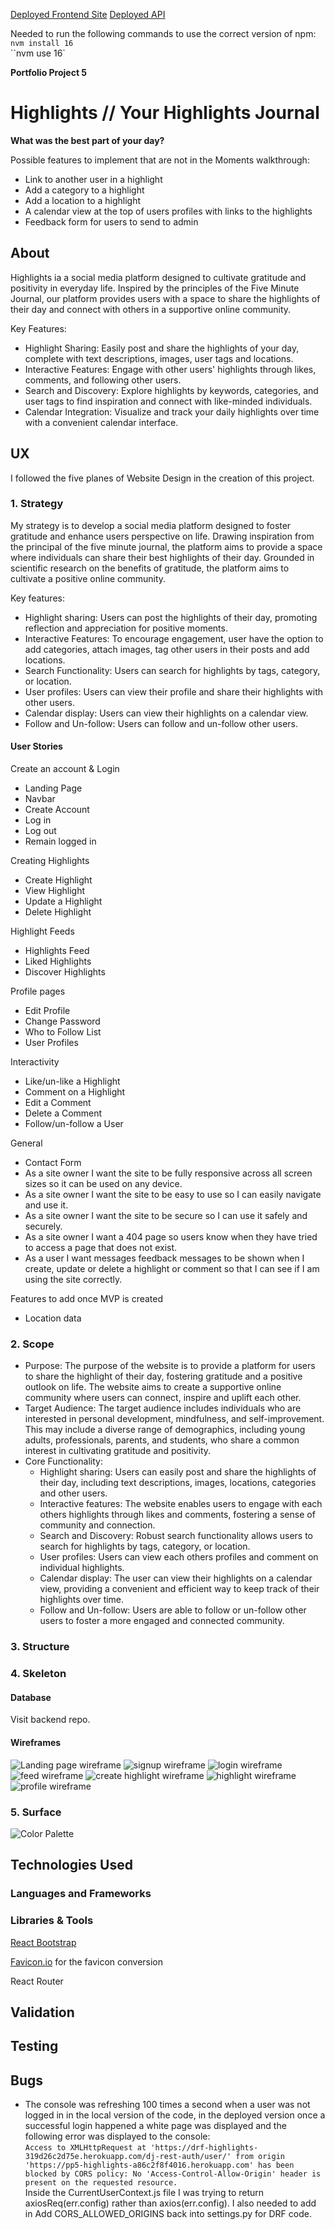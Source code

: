 [Deployed Frontend Site](https://pp5-highlights-a86c2f8f4016.herokuapp.com/)
[Deployed API](https://drf-highlights-319d26c2d75e.herokuapp.com/)

Needed to run the following commands to use the correct version of npm:
`nvm install 16`  
``nvm use 16`  

**Portfolio Project 5**

# Highlights // Your Highlights Journal

**What was the best part of your day?**

Possible features to implement that are not in the Moments walkthrough:

- Link to another user in a highlight
- Add a category to a highlight
- Add a location to a highlight
- A calendar view at the top of users profiles with links to the highlights
- Feedback form for users to send to admin

## About

Highlights ia a social media platform designed to cultivate gratitude and positivity in everyday life. Inspired by the principles of the Five Minute Journal, our platform provides users with a space to share the highlights of their day and connect with others in a supportive online community.

Key Features:
- Highlight Sharing: Easily post and share the highlights of your day, complete with text descriptions, images, user tags and locations.
- Interactive Features: Engage with other users' highlights through likes, comments, and following other users.
- Search and Discovery: Explore highlights by keywords, categories, and user tags to find inspiration and connect with like-minded individuals.
- Calendar Integration: Visualize and track your daily highlights over time with a convenient calendar interface.

## UX

I followed the five planes of Website Design in the creation of this project.

### 1. Strategy

My strategy is to develop a social media platform designed to foster gratitude and enhance users perspective on life. Drawing inspiration from the principal of the five minute journal, the platform aims to provide a space where individuals can share their best highlights of their day. Grounded in scientific research on the benefits of gratitude, the platform aims to cultivate a positive online community.

Key features:
- Highlight sharing: Users can post the highlights of their day, promoting reflection and appreciation for positive moments.
- Interactive Features: To encourage engagement, user have the option to add categories, attach images, tag other users in their posts and add locations.
- Search Functionality: Users can search for highlights by tags, category, or location.
- User profiles: Users can view their profile and share their highlights with other users.
- Calendar display: Users can view their highlights on a calendar view.
- Follow and Un-follow: Users can follow and un-follow other users.

#### User Stories

Create an account & Login
- Landing Page
- Navbar
- Create Account
- Log in
- Log out
- Remain logged in


Creating Highlights
- Create Highlight
- View Highlight
- Update a Highlight
- Delete Highlight

Highlight Feeds
- Highlights Feed
- Liked Highlights
- Discover Highlights

Profile pages
- Edit Profile
- Change Password
- Who to Follow List
- User Profiles

Interactivity
- Like/un-like a Highlight
- Comment on a Highlight
- Edit a Comment
- Delete a Comment
- Follow/un-follow a User

General
- Contact Form
- As a site owner I want the site to be fully responsive across all screen sizes so it can be used on any device.
- As a site owner I want the site to be easy to use so I can easily navigate and use it.
- As a site owner I want the site to be secure so I can use it safely and securely.
- As a site owner I want a 404 page so users know when they have tried to access a page that does not exist.
- As a user I want messages feedback messages to be shown when I create, update or delete a highlight or comment so that I can see if I am using the site correctly.

Features to add once MVP is created
- Location data

### 2. Scope

- Purpose: The purpose of the website is to provide a platform for users to share the highlight of their day, fostering gratitude and a positive outlook on life. The website aims to create a supportive online community where users can connect, inspire and uplift each other.
- Target Audience: The target audience includes individuals who are interested in personal development, mindfulness, and self-improvement. This may include a diverse range of demographics, including young adults, professionals, parents, and students, who share a common interest in cultivating gratitude and positivity.
- Core Functionality:
    - Highlight sharing: Users can easily post and share the highlights of their day, including text descriptions, images, locations, categories and other users.
    - Interactive features: The website enables users to engage with each others highlights through likes and comments, fostering a sense of community and connection.
    - Search and Discovery: Robust search functionality allows users to search for highlights by tags, category, or location.
    - User profiles: Users can view each others profiles and comment on individual highlights.
    - Calendar display: The user can view their highlights on a calendar view, providing a convenient and efficient way to keep track of their highlights over time.
    - Follow and Un-follow: Users are able to follow or un-follow other users to foster a more engaged and connected community.

### 3. Structure
### 4. Skeleton

#### Database

Visit backend repo.

#### Wireframes

![Landing page wireframe](/docs/wireframes/landing-page-wireframe.png)
![signup wireframe](/docs/wireframes/signup-wireframe.png)
![login wireframe](/docs/wireframes/login-wireframe.png)
![feed wireframe](/docs/wireframes/feed-wireframe.png)
![create highlight wireframe](/docs/wireframes/add-a-highlight-woreframe.png)
![highlight wireframe](/docs/wireframes/highlight-wireframe.png)
![profile wireframe](/docs/wireframes/profile-wireframe.png)

### 5. Surface

![Color Palette](/docs//readme/color-palette.png)

## Technologies Used

### Languages and Frameworks

### Libraries & Tools

[React Bootstrap](https://react-bootstrap-v4.netlify.app/)

[Favicon.io](https://favicon.io/favicon-converter/) for the favicon conversion

React Router

## Validation

## Testing

## Bugs

- The console was refreshing 100 times a second when a user was not logged in in the local version of the code, in the deployed version once a successful login happened a white page was displayed and the following error was displayed to the console:  
`Access to XMLHttpRequest at 'https://drf-highlights-319d26c2d75e.herokuapp.com/dj-rest-auth/user/' from origin 'https://pp5-highlights-a86c2f8f4016.herokuapp.com' has been blocked by CORS policy: No 'Access-Control-Allow-Origin' header is present on the requested resource.`  
Inside the CurrentUserContext.js file I was trying to return axiosReq(err.config) rather than axios(err.config). I also needed to add in Add CORS_ALLOWED_ORIGINS back into settings.py for DRF code.
